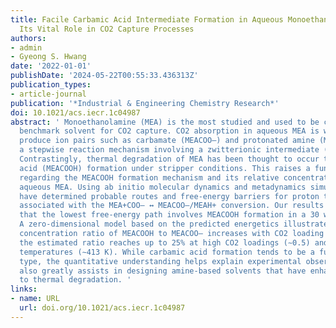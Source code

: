 ```yaml
---
title: Facile Carbamic Acid Intermediate Formation in Aqueous Monoethanolamine and
  Its Vital Role in CO2 Capture Processes
authors:
- admin
- Gyeong S. Hwang
date: '2022-01-01'
publishDate: '2024-05-22T00:55:33.436313Z'
publication_types:
- article-journal
publication: '*Industrial & Engineering Chemistry Research*'
doi: 10.1021/acs.iecr.1c04987
abstract: ' Monoethanolamine (MEA) is the most studied and used to be considered as
  benchmark solvent for CO2 capture. CO2 absorption in aqueous MEA is well known to
  produce ion pairs such as carbamate (MEACOO–) and protonated amine (MEAH+), following
  a stepwise reaction mechanism involving a zwitterionic intermediate (MEA+COO–).
  Contrastingly, thermal degradation of MEA has been thought to occur through carbamic
  acid (MEACOOH) formation under stripper conditions. This raises a fundamental question
  regarding the MEACOOH formation mechanism and its relative concentration in CO2-loaded
  aqueous MEA. Using ab initio molecular dynamics and metadynamics simulations, we
  have determined probable routes and free-energy barriers for proton transfer reactions
  associated with the MEA+COO– ↔ MEACOO–/MEAH+ conversion. Our results clearly demonstrate
  that the lowest free-energy path involves MEACOOH formation in a 30 wt % MEA solution.
  A zero-dimensional model based on the predicted energetics illustrates that the
  concentration ratio of MEACOOH to MEACOO– increases with CO2 loading and temperature;
  the estimated ratio reaches up to 25% at high CO2 loadings (∼0.5) and high stripping
  temperatures (∼413 K). While carbamic acid formation tends to be a function of amine
  type, the quantitative understanding helps explain experimental observations and
  also greatly assists in designing amine-based solvents that have enhanced resistance
  to thermal degradation. '
links:
- name: URL
  url: doi.org/10.1021/acs.iecr.1c04987
---
```

